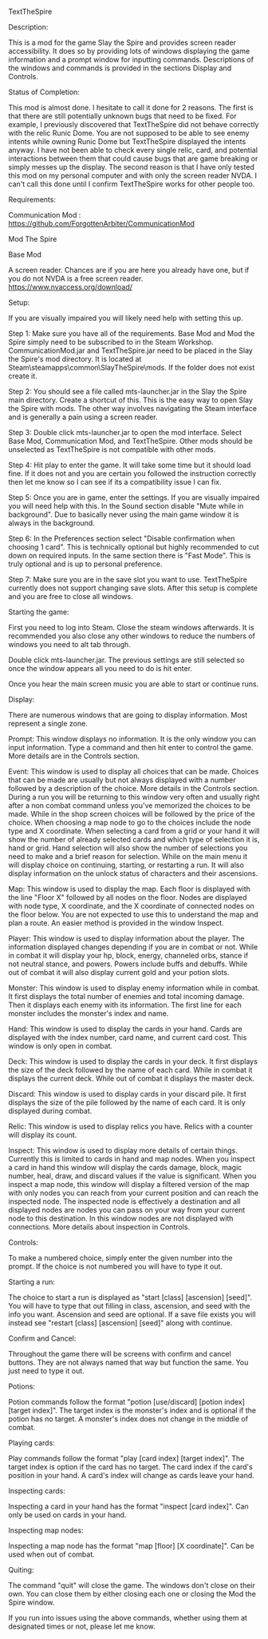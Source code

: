 TextTheSpire

Description:

This is a mod for the game Slay the Spire and provides screen reader accessibility.
It does so by providing lots of windows displaying the game information and a prompt window for inputting commands.
Descriptions of the windows and commands is provided in the sections Display and Controls.

Status of Completion:

This mod is almost done. I hesitate to call it done for 2 reasons.
The first is that there are still potentially unknown bugs that need to be fixed.
For example, I previously discovered that TextTheSpire did not behave correctly with the relic Runic Dome.
You are not supposed to be able to see enemy intents while owning Runic Dome but TextTheSpire displayed the intents anyway.
I have not been able to check every single relic, card, and potential interactions between them that could cause bugs that are game breaking or simply messes up the display.
The second reason is that I have only tested this mod on my personal computer and with only the screen reader NVDA.
I can't call this done until I confirm TextTheSpire works for other people too.

Requirements:

Communication Mod : https://github.com/ForgottenArbiter/CommunicationMod

Mod The Spire

Base Mod

A screen reader. Chances are if you are here you already have one, but if you do not NVDA is a free screen reader.
https://www.nvaccess.org/download/

Setup:

If you are visually impaired you will likely need help with setting this up.

Step 1: Make sure you have all of the requirements. Base Mod and Mod the Spire simply need to be subscribed to in the Steam Workshop.
CommunicationMod.jar and TextTheSpire.jar need to be placed in the Slay the Spire's mod directory.
It is located at Steam\steamapps\common\SlayTheSpire\mods. If the folder does not exist create it.

Step 2: You should see a file called mts-launcher.jar in the Slay the Spire main directory.
Create a shortcut of this. This is the easy way to open Slay the Spire with mods.
The other way involves navigating the Steam interface and is generally a pain using a screen reader.

Step 3: Double click mts-launcher.jar to open the mod interface.
Select Base Mod, Communication Mod, and TextTheSpire.
Other mods should be unselected as TextTheSpire is not compatible with other mods.

Step 4: Hit play to enter the game. It will take some time but it should load fine.
If it does not and you are certain you followed the instruction correctly then let me know so I can see if its a compatibility issue I can fix.

Step 5: Once you are in game, enter the settings. If you are visually impaired you will need help with this.
In the Sound section disable "Mute while in background". Due to basically never using the main game window it is always in the background.

Step 6: In the Preferences section select "Disable confirmation when choosing 1 card".
This is technically optional but highly recommended to cut down on required inputs.
In the same section there is "Fast Mode". This is truly optional and is up to personal preference.

Step 7: Make sure you are in the save slot you want to use.
TextTheSpire currently does not support changing save slots.
After this setup is complete and you are free to close all windows.

Starting the game:

First you need to log into Steam. Close the steam windows afterwards.
It is recommended you also close any other windows to reduce the numbers of windows you need to alt tab through.

Double click mts-launcher.jar. The previous settings are still selected so once the window appears all you need to do is hit enter.

Once you hear the main screen music you are able to start or continue runs.

Display:

There are numerous windows that are going to display information. Most represent a single zone.

Prompt:
This window displays no information. It is the only window you can input information.
Type a command and then hit enter to control the game. More details are in the Controls section.

Event:
This window is used to display all choices that can be made.
Choices that can be made are usually but not always displayed with a number followed by a description of the choice.
More details in the Controls section.
During a run you will be returning to this window very often and usually right after a non combat command unless you've memorized the choices to be made.
While in the shop screen choices will be followed by the price of the choice.
When choosing a map node to go to the choices include the node type and X coordinate.
When selecting a card from a grid or your hand it will show the number of already selected cards and which type of selection it is, hand or grid.
Hand selection will also show the number of selections you need to make and a brief reason for selection.
While on the main menu it will display choice on continuing, starting, or restarting a run.
It will also display information on the unlock status of characters and their ascensions.

Map:
This window is used to display the map.
Each floor is displayed with the line "Floor X" followed by all nodes on the floor.
Nodes are displayed with node type, X coordinate, and the X coordinate of connected nodes on the floor below.
You are not expected to use this to understand the map and plan a route.
An easier method is provided in the window Inspect.

Player:
This window is used to display information about the player.
The information displayed changes depending if you are in combat or not.
While in combat it will display your hp, block, energy, channeled orbs, stance if not neutral stance, and powers.
Powers include buffs and debuffs.
While out of combat it will also display current gold and your potion slots.

Monster:
This window is used to display enemy information while in combat.
It first displays the total number of enemies and total incoming damage.
Then it displays each enemy with its information.
The first line for each monster includes the monster's index and name.

Hand:
This window is used to display the cards in your hand.
Cards are displayed with the index number, card name, and current card cost.
This window is only open in combat.

Deck:
This window is used to display the cards in your deck.
It first displays the size of the deck followed by the name of each card.
While in combat it displays the current deck.
While out of combat it displays the master deck.

Discard:
This window is used to display cards in your discard pile.
It first displays the size of the pile followed by the name of each card.
It is only displayed during combat.

Relic:
This window is used to display relics you have.
Relics with a counter will display its count.

Inspect:
This window is used to display more details of certain things.
Currently this is limited to cards in hand and map nodes.
When you inspect a card in hand this window will display the cards damage, block, magic number, heal, draw, and discard values if the value is significant.
When you inspect a map node, this window will display a filtered version of the map with only nodes you can reach from your current position and can reach the inspected node.
The inspected node is effectively a destination and all displayed nodes are nodes you can pass on your way from your current node to this destination.
In this window nodes are not displayed with connections.
More details about inspection in Controls.

Controls:

To make a numbered choice, simply enter the given number into the prompt.
If the choice is not numbered you will have to type it out.

Starting a run:

The choice to start a run is displayed as "start [class] [ascension] [seed]".
You will have to type that out filling in class, ascension, and seed with the info you want.
Ascension and seed are optional.
If a save file exists you will instead see "restart [class] [ascension] [seed]" along with continue.

Confirm and Cancel:

Throughout the game there will be screens with confirm and cancel buttons.
They are not always named that way but function the same. You just need to type it out.

Potions:

Potion commands follow the format "potion [use/discard] [potion index] [target index]".
The target index is the monster's index and is optional if the potion has no target.
A monster's index does not change in the middle of combat.

Playing cards:

Play commands follow the format "play [card index] [target index]".
The target index is option if the card has no target.
The card index if the card's position in your hand.
A card's index will change as cards leave your hand.

Inspecting cards:

Inspecting a card in your hand has the format "inspect [card index]".
Can only be used on cards in your hand.

Inspecting map nodes:

Inspecting a map node has the format "map [floor] [X coordinate]".
Can be used when out of combat.

Quiting:

The command "quit" will close the game. The windows don't close on their own.
You can close them by either closing each one or closing the Mod the Spire window.

If you run into issues using the above commands, whether using them at designated times or not, please let me know.